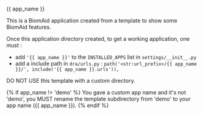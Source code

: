 {{ app_name }}

This is a BiomAid application created from a template to show some BiomAid
features.

Once this application directory created, to get a working application,
one must :
- add `'{{ app_name }}'` to the `INSTALLED_APPS` list in `settings/__init__.py` 
- add a include path in `dra/urls.py` :
            `path('<str:url_prefix>/{{ app_name }}/', include('{{ app_name }}.urls')),`

DO NOT USE this template with a custom directory.

{% if app_name != 'demo' %}
You gave a custom app name and it's not 'demo', you MUST rename the
template subdirectory from 'demo' to your app name ({{ app_name }}).
{% endif %}
